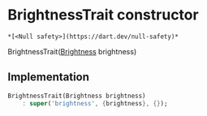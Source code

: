 


# BrightnessTrait constructor




    *[<Null safety>](https://dart.dev/null-safety)*



BrightnessTrait([Brightness](../../yonomi-sdk/Brightness-class.md) brightness)





## Implementation

```dart
BrightnessTrait(Brightness brightness)
    : super('brightness', {brightness}, {});
```







